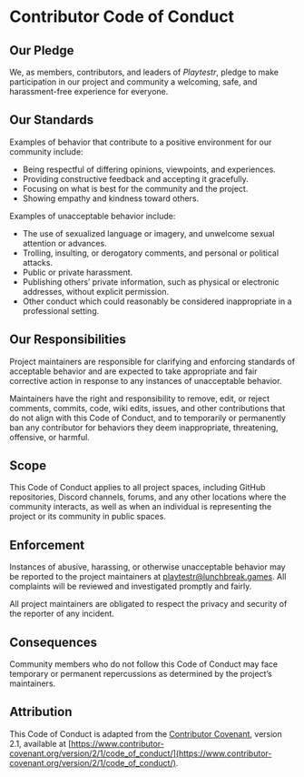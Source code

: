 # Contributor Code of Conduct

## Our Pledge

We, as members, contributors, and leaders of *Playtestr*, pledge to make participation in our project and community a welcoming, safe, and harassment-free experience for everyone.

## Our Standards

Examples of behavior that contribute to a positive environment for our community include:

- Being respectful of differing opinions, viewpoints, and experiences.
- Providing constructive feedback and accepting it gracefully.
- Focusing on what is best for the community and the project.
- Showing empathy and kindness toward others.

Examples of unacceptable behavior include:

- The use of sexualized language or imagery, and unwelcome sexual attention or advances.
- Trolling, insulting, or derogatory comments, and personal or political attacks.
- Public or private harassment.
- Publishing others’ private information, such as physical or electronic addresses, without explicit permission.
- Other conduct which could reasonably be considered inappropriate in a professional setting.

## Our Responsibilities

Project maintainers are responsible for clarifying and enforcing standards of acceptable behavior and are expected to take appropriate and fair corrective action in response to any instances of unacceptable behavior.

Maintainers have the right and responsibility to remove, edit, or reject comments, commits, code, wiki edits, issues, and other contributions that do not align with this Code of Conduct, and to temporarily or permanently ban any contributor for behaviors they deem inappropriate, threatening, offensive, or harmful.

## Scope

This Code of Conduct applies to all project spaces, including GitHub repositories, Discord channels, forums, and any other locations where the community interacts, as well as when an individual is representing the project or its community in public spaces.

## Enforcement

Instances of abusive, harassing, or otherwise unacceptable behavior may be reported to the project maintainers at [playtestr@lunchbreak.games](mailto:playtestr@lunchbreak.games). All complaints will be reviewed and investigated promptly and fairly.

All project maintainers are obligated to respect the privacy and security of the reporter of any incident.

## Consequences

Community members who do not follow this Code of Conduct may face temporary or permanent repercussions as determined by the project’s maintainers.

## Attribution

This Code of Conduct is adapted from the [Contributor Covenant](https://www.contributor-covenant.org), version 2.1, available at [https://www.contributor-covenant.org/version/2/1/code_of_conduct/](https://www.contributor-covenant.org/version/2/1/code_of_conduct/).